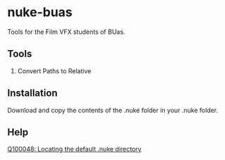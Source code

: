 # nuke-buas

Tools for the Film VFX students of BUas.

## Tools
1. Convert Paths to Relative

## Installation
Download and copy the contents of the .nuke folder in your .nuke folder.

## Help
[Q100048: Locating the default .nuke directory](https://support.foundry.com/hc/en-us/articles/207271649-Q100048-Locating-the-default-nuke-directory)
